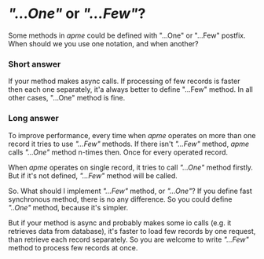 
_"...One"_ or _"...Few"_?
=========================

Some methods in _apme_ could be defined with "...One" or "...Few" postfix.
When should we you use one notation, and when another?

### Short answer

If your method makes async calls. If processing of few records is faster then each one separately, it'a always better to define "...Few" method.
In all other cases, "...One" method is fine.

### Long answer

To improve performance, every time when _apme_ operates on more than one record it tries to use _"...Few"_ methods.
If there isn't _"...Few"_ method, _apme_ calls _"...One"_ method n-times then. Once for every operated record.

When _apme_ operates on single record, it tries to call _"...One"_ method firstly. But if it's not defined, _"...Few"_ method will be called.

So. What should I implement _"...Few"_ method, or _"...One"_?
If you define fast synchronous method, there is no any difference. So you could define _"..One"_ method, because it's simpler.

But if your method is async and probably makes some io calls (e.g. it retrieves data from database),
it's faster to load few records by one request, than retrieve each record separately.
So you are welcome to write _"...Few"_ method to process few records at once.